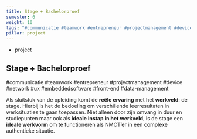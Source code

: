 ```yaml
---
title: Stage + Bachelorproef
semester: 6
weight: 10
tags: "#communicatie #teamwork #entrepreneur #projectmanagement #device #network #ux #embeddedsoftware #front-end #data-management"
pillar: project
---
```

<section class="c-row c-row--lg">
    <div class="o-container">
        <div class="o-grid o-grid--gutter o-flex o-flex--wrap o-flex--align-center">
            <div class="o-grid__item u-8-of-12-bp4 u-push-2-of-12-bp4 u-2-of-4-bp6 u-push-1-of-4-bp6">
                <div class="u-max-width-lg u-align-horizontal">
                    <div class="c-main-section">
                        <ul class="o-list c-curriculum-legend">
                            <li class="c-curriculum-legend__item">
                                <span class="c-curriculum-legend__swatch u-bgcolor-project-base"></span>
                                project
                            </li>
                        </ul>
                    </div>
                    <div class="c-main-section">
                        <h1 class="u-ms10-bp3 u-mb-beta">
                            Stage + Bachelorproef
                        </h1>
                        <p class="c-type-meta u-ms-1 u-color-neutral-base">
							#communicatie #teamwork #entrepreneur #projectmanagement #device #network #ux #embeddedsoftware #front-end #data-management
						</p>
                    </div>
                    <div class="c-main-section">
                        <div class="s-content u-max-width-optimal">
							<p>Als sluitstuk van de opleiding komt de <strong>reële ervaring</strong> met het <strong>werkveld</strong>: de stage. Hierbij is het de bedoeling om verschillende leerresultaten in werksituaties te gaan toepassen. Niet alleen door zijn omvang in duur en studiepunten maar ook als <strong>ideale instap in het werkveld</strong>, is de stage een <strong>ideale werkvorm</strong> om te functioneren als NMCT’er in een complexe authentieke situatie.</p>
                        </div>
                    </div>
                </div>
            </div>
        </div>
    </div>
</section>
